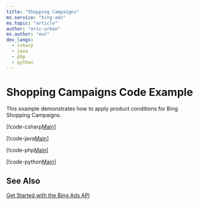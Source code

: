 ```yaml
---
title: "Shopping Campaigns"
ms.service: "bing-ads"
ms.topic: "article"
author: "eric-urban"
ms.author: "eur"
dev_langs:
  - csharp
  - java
  - php
  - python
---
```

# Shopping Campaigns Code Example
This example demonstrates how to apply product conditions for Bing Shopping Campaigns.

[!code-csharp[Main](../../BingAds-dotNet-SDK/examples/BingAdsExamples/BingAdsExamplesLibrary/v11/ShoppingCampaigns.cs)]

[!code-java[Main](../../BingAds-Java-SDK/examples/BingAdsDesktopApp/src/main/java/com/microsoft/bingads/examples/v11/ShoppingCampaigns.java)]

[!code-php[Main](../../BingAds-PHP-SDK/samples/V11/ShoppingCampaigns.php)]

[!code-python[Main](../../BingAds-Python-SDK/examples/BingAdsPythonConsoleExamples/BingAdsPythonConsoleExamples/v11/shopping_campaigns.py)]

## See Also
[Get Started with the Bing Ads API](../guides/get-started.md)  
